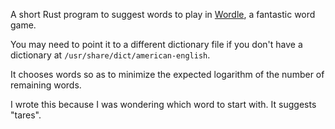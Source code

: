 A short Rust program to suggest words to play in [Wordle](https://www.powerlanguage.co.uk/wordle/), a fantastic word game.

You may need to point it to a different dictionary file if you don't have a dictionary at `/usr/share/dict/american-english`.

It chooses words so as to minimize the expected logarithm of the number of remaining words.

I wrote this because I was wondering which word to start with. It suggests "tares".

